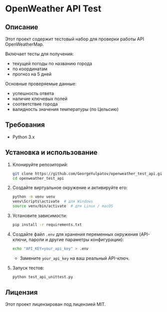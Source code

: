 # ОpenWeather API Test
## Описание

Этот проект содержит тестовый набор для проверки работы API OpenWeatherMap.  

Включает тесты для получения:  
- текущей погоды по названию города
- по координатам
- прогноз на 5 дней  


Основные проверяемые данные:
- успешность ответа
- наличие ключевых полей
- соответствие города
- валидность значения температуры (по Цельсию)

## Требования

- Python 3.x

## Установка и использование

1. Клонируйте репозиторий:

    ```bash
    git clone https://github.com/GeorgeYulpatov/openweather_test_api.git
    cd openweather_test_api
    ```

2. Создайте виртуальное окружение и активируйте его:

    ```bash
    python -m venv venv
    venv\Scripts\activate  # для Windows
    source venv/bin/activate  # для Linux / macOS
    ```

3. Установите зависимости:

    ```bash
    pip install -r requirements.txt
    ```

4. Создайте файл `.env` для хранения переменных окружения (API-ключи, пароли и другие параметры конфигурации):

    ```bash
    echo "API_KEY=your_api_key" > .env
    ```

    - Замените `your_api_key` на ваш реальный API-ключ.

5. Запуск тестов:

    ```bash
    python test_api_unittest.py
## Лицензия  
Этот проект лицензирован под лицензией MIT.
